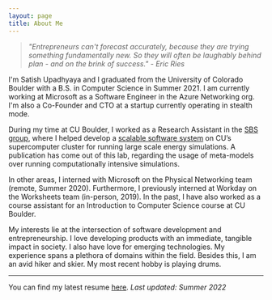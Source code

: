 ```yaml
---
layout: page
title: About Me
---
```


>_"Entrepreneurs can't forecast accurately, because they are trying something fundamentally new. So they will often be laughably behind plan - and on the brink of success." - Eric Ries_

I'm Satish Upadhyaya and I graduated from the University of Colorado Boulder with a B.S. in Computer Science in Summer 2021. I am currently working at Microsoft as a Software Engineer in the Azure Networking org. I'm also a Co-Founder and CTO at a startup currently operating in stealth mode.

During my time at CU Boulder, I worked as a Research Assistant in the <a href="https://www.colorado.edu/lab/sbs/satish-upadhyaya" target="_blank">SBS group</a>, where I helped develop a <a href="https://www.colorado.edu/lab/sbs/2021/03/11/open-source-releases-our-building-energy-models-commercial-buildings-based-cbecs-data" target="_blank">scalable software system</a> on CU’s supercomputer cluster for running large scale energy simulations. A publication has come out of this lab, regarding the usage of meta-models over running computationally intensive simulations.

In other areas, I interned with Microsoft on the Physical Networking team (remote, Summer 2020). Furthermore, I previously interned at Workday on the Worksheets team (in-person, 2019). In the past, I have also worked as a course assistant for an Introduction to Computer Science course at CU Boulder.

My interests lie at the intersection of software development and entrepreneurship. I love developing products with an immediate, tangible impact in society. I also have love for emerging technologies. My experience spans a plethora of domains within the field. Besides this, I am an avid hiker and skier. My most recent hobby is playing drums.

<hr>

You can find my latest resume <a href="https://github.com/SatishUpadhyaya/SUResume/blob/master/SatishUpadhyayaResume.pdf" target="_blank">here</a>. <i> Last updated: Summer 2022</i>
